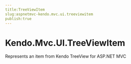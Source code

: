 ```yaml
---
title:TreeViewItem
slug:aspnetmvc-kendo.mvc.ui.treeviewitem
publish:true
---
```


# Kendo.Mvc.UI.TreeViewItem

Represents an item from Kendo TreeView for ASP.NET MVC 
